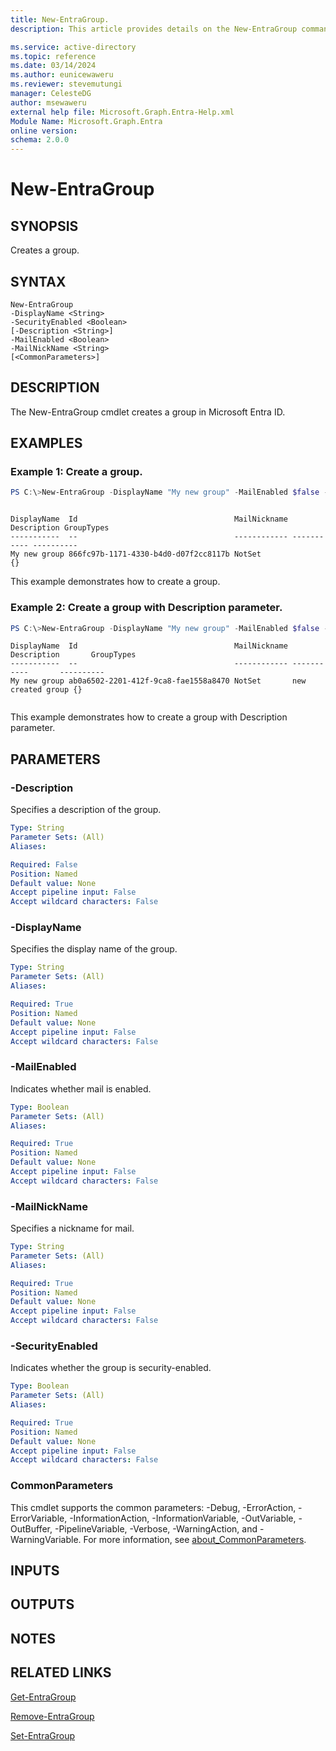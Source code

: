 ```yaml
---
title: New-EntraGroup.
description: This article provides details on the New-EntraGroup command.

ms.service: active-directory
ms.topic: reference
ms.date: 03/14/2024
ms.author: eunicewaweru
ms.reviewer: stevemutungi
manager: CelesteDG
author: msewaweru
external help file: Microsoft.Graph.Entra-Help.xml
Module Name: Microsoft.Graph.Entra
online version:
schema: 2.0.0
---
```


# New-EntraGroup

## SYNOPSIS
Creates a group.

## SYNTAX

```
New-EntraGroup 
-DisplayName <String> 
-SecurityEnabled <Boolean> 
[-Description <String>] 
-MailEnabled <Boolean>
-MailNickName <String> 
[<CommonParameters>]
```

## DESCRIPTION
The New-EntraGroup cmdlet creates a group in Microsoft Entra ID.

## EXAMPLES

### Example 1: Create a group.

```powershell
PS C:\>New-EntraGroup -DisplayName "My new group" -MailEnabled $false -SecurityEnabled $true -MailNickName "NotSet"
```
```output

DisplayName  Id                                   MailNickname Description GroupTypes
-----------  --                                   ------------ ----------- ----------
My new group 866fc97b-1171-4330-b4d0-d07f2cc8117b NotSet                   {}
```
This example demonstrates how to create a group.

### Example 2: Create a group with Description parameter.

```powershell
PS C:\>New-EntraGroup -DisplayName "My new group" -MailEnabled $false -SecurityEnabled $true -MailNickName "NotSet" -Description "new created group"

```
```output
DisplayName  Id                                   MailNickname Description       GroupTypes
-----------  --                                   ------------ -----------       ----------
My new group ab0a6502-2201-412f-9ca8-fae1558a8470 NotSet       new created group {}


```
This example demonstrates how to create a group with Description parameter.


## PARAMETERS

### -Description
Specifies a description of the group.

```yaml
Type: String
Parameter Sets: (All)
Aliases:

Required: False
Position: Named
Default value: None
Accept pipeline input: False
Accept wildcard characters: False
```

### -DisplayName
Specifies the display name of the group.

```yaml
Type: String
Parameter Sets: (All)
Aliases:

Required: True
Position: Named
Default value: None
Accept pipeline input: False
Accept wildcard characters: False
```
### -MailEnabled
Indicates whether mail is enabled.

```yaml
Type: Boolean
Parameter Sets: (All)
Aliases:

Required: True
Position: Named
Default value: None
Accept pipeline input: False
Accept wildcard characters: False
```

### -MailNickName
Specifies a nickname for mail.

```yaml
Type: String
Parameter Sets: (All)
Aliases:

Required: True
Position: Named
Default value: None
Accept pipeline input: False
Accept wildcard characters: False
```

### -SecurityEnabled
Indicates whether the group is security-enabled.

```yaml
Type: Boolean
Parameter Sets: (All)
Aliases:

Required: True
Position: Named
Default value: None
Accept pipeline input: False
Accept wildcard characters: False
```

### CommonParameters
This cmdlet supports the common parameters: -Debug, -ErrorAction, -ErrorVariable, -InformationAction, -InformationVariable, -OutVariable, -OutBuffer, -PipelineVariable, -Verbose, -WarningAction, and -WarningVariable. For more information, see [about_CommonParameters](http://go.microsoft.com/fwlink/?LinkID=113216).

## INPUTS

## OUTPUTS

## NOTES

## RELATED LINKS

[Get-EntraGroup](Get-EntraGroup.md)

[Remove-EntraGroup](Remove-EntraGroup.md)

[Set-EntraGroup](Set-EntraGroup.md)

